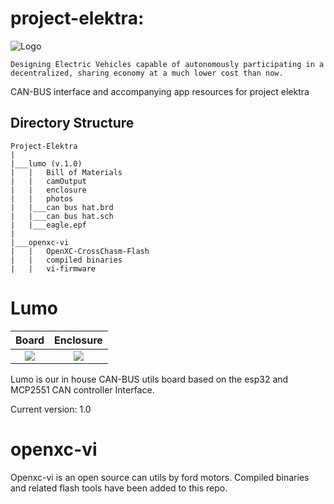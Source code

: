 # project-elektra: 
![Logo](https://raw.githubusercontent.com/Tero-Labs/project-elektra/main/lumo/photos/logo_48x48.png "Tero Labs")

```
Designing Electric Vehicles capable of autonomously participating in a decentralized, sharing economy at a much lower cost than now.
```
     

CAN-BUS interface and accompanying app resources for project elektra


## Directory Structure
```
Project-Elektra
|
|___lumo (v.1.0)
|   |   Bill of Materials
|   |   camOutput
|   |   enclosure
|   |   photos
|   |___can bus hat.brd
|   |___can bus hat.sch
|   |___eagle.epf
|
|___openxc-vi
|   |   OpenXC-CrossChasm-Flash
|   |   compiled binaries
|   |   vi-firmware
```
# Lumo
Board             |  Enclosure
:-------------------------:|:-------------------------:
![](https://raw.githubusercontent.com/Tero-Labs/project-elektra/main/lumo/photos/render_RTX.png)  |  ![](https://raw.githubusercontent.com/Tero-Labs/project-elektra/main/lumo/photos/render_RTX.png)

Lumo is our in house CAN-BUS utils board based on the esp32 and MCP2551 CAN controller Interface.

Current version: 1.0


# openxc-vi
Openxc-vi is an open source can utils by ford motors. Compiled binaries and related flash tools have been added to this repo. 